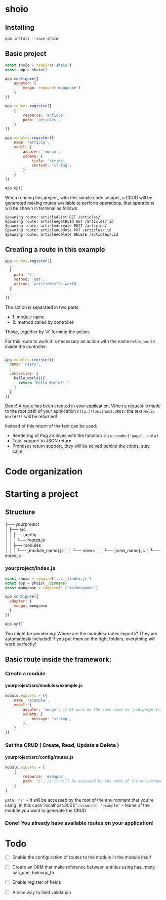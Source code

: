 # shoio

## Installing 
  `npm install --save shoio`


## Basic project

```javascript
const shoio = require('shoio')
const app = shoio()

app.configure({
    adapter: { 
        mongo: require('mongoose') 
    }
})

app.routes.register([
    {
        resource: 'article',
        path: 'articles',
    }
])

app.modules.register({
    name: 'article',
    model: {
        adapter: 'mongo',
        schema: {
            title: 'string',
            content: 'string',
        }
    }
})

app.up()
``` 

When running this project, with this simple code snippet, a CRUD will be generated making routes available to perform operations, that operations will be shown in terminal as follows:

```
Spawning route: article#list GET /articles/
Spawning route: article#getById GET /articles/:id
Spawning route: article#create POST /articles/
Spawning route: article#update PUT /articles/:id
Spawning route: article#delete DELETE /articles/:id
```

## Creating a route in this example

```javascript
app.routes.register([
  ...
  {
    path: '/',
    method: 'get',
    action: 'article#hello_world'
  }
  ...
])
```

The action is separated in two parts:
  - 1: module name
  - 2: method called by controller
  
Those, together by '#' forming the action.

For this route to work it is necessary an action with the name `hello_world` inside the controller:

```javascript

app.modules.register({
  name: 'users',
  ...
  controller: {
    hello_world(){
      return "Hello World!!!"
    }
  }
})

```

Done! A route has been created in your application. When a request is made to the root path  of your application `http://localhost:3001/` the text `Hello World!!!` will be returned! 

Instead of this return of the text can be used:
  - Rendering of Pug archives with the function `this.render('page', data)`
  - Total support to JSON return
  - Promises return support, they will be solved behind the cloths, stay calm!
  
 
# Code organization
# Starting a project

## Structure
├── yourproject                   
│   ├── src          
│   │   ├── config          
│   │   │   └── routes.js    
│   │   ├── modules          
│   │   │   └── [module_name].js
│   │   └── views
│   │       └── [view_name].js 
│   └── index.js         


### yourproject/index.js
```javascript
const shoio = require('../../index.js')
const app = shoio(__dirname)
const mongoose = require('./lib/mongoose')

app.configure({
  adapter: {
    mongo: mongoose
  }
})

app.up()
```

You might be wondering: Where are the modules/routes imports?
They are automaticaly included! If you put them on the right folders, everything will work perfectly!

## Basic route inside the framework:

### Create a module
#### yourproject/src/modules/example.js
```javascript
module.exports = ({
	name: 'example',
    model: {
        adapter: 'mongo', // It must be the same used on 'yourproject/index.js' configuration
        schema: {
            message: 'string',
        },
    }
})
```

### Set the CRUD ( Create, Read, Update e Delete )
#### yourproject/src/config/routes.js
```javascript
module.exports = [
    {
        resource: 'example', 
        path: '/', // It will be accessed by the root of the environment that you're using. In this case 'localhost:3001/'
    }
]
```

`path: '/'` - It will be accessed by the root of the environment that you're using. In this case 'localhost:3001/'
`resource: 'example'` - Name of the module you want to generate the CRUD

### Done! You already have available routes on your application!

# Todo
- [ ] Enable the configuration of routes to the module in the module itself
- [ ] Create an ORM that make reference between entities using has_many, has_one, belongs_to 
- [ ] Enable register of fields
- [ ] A nice way to field validation


